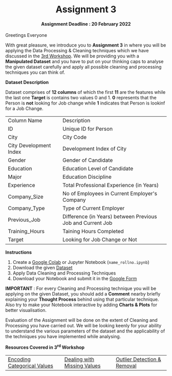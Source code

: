 <h1 align="center">Assignment 3</h1>

<h4 align="center">Assignment Deadline : 20 February 2022</h4>

Greetings Everyone

With great pleasure, we introduce you to <b>Assignment 3</b> in where you will be applying the Data Processing & Cleaning techniques which we have discussed in the [3rd Workshop](https://www.youtube.com/watch?v=Ey306uCwVF8). We will be providing you with a <b>Manipulated Dataset</b> and you have to put on your thinking caps to analyse the given dataset carefully and apply all possible cleaning and processing techniques you can think of.

<b> Dataset Description </b>

Dataset comprises of <b>12 columns</b> of which the first <b>11</b> are the features while the last one <b>Target</b> is contains two values 0 and 1. <b>0</b> represents that the Person is <b>not</b> looking for Job change while <b>1</b> indicates that Person is lookinf for a Job Change. 

<table>
    <tr>
        <td>Column Name</td>
        <td>Description</td>
    </tr>
    <tr>
        <td>ID</td>
        <td>Unique ID for Person</td>
    </tr>
    <tr>
        <td>City</td>
        <td>City Code</td>
    </tr>
    <tr>
        <td>City Development Index</td>
        <td>Development Index of City</td>
    </tr>
    <tr>
        <td>Gender</td>
        <td>Gender of Candidate</td>
    </tr>
    <tr>
        <td>Education</td>
        <td>Education Level of Candidate</td>
    </tr>
    <tr>
        <td>Major</td>
        <td>Education Discipline</td>
    </tr>
    <tr>
        <td>Experience</td>
        <td>Total Professional Experience (in Years)</td>
    </tr>
    <tr>
        <td>Company_Size</td>
        <td>No of Employees in Current Employer's Company</td>
    </tr>
    <tr>
        <td>Company_Type</td>
        <td>Type of Current Employer</td>
    </tr>
    <tr>
        <td>Previous_Job</td>
        <td>Difference (in Years) between Previous Job and Current Job</td>
    </tr>
    <tr>
        <td>Training_Hours</td>
        <td>Taining Hours Completed</td>
    </tr>
    <tr>
        <td>Target</td>
        <td>Looking for Job Change or Not</td>
    </tr>
</table>

<b>Instructions</b>

<ol>
    <li>Create a <a href="https://colab.research.google.com">Google Colab</a> or Jupyter Notebook (<code>name_rollno.ipynb</code>)</li>
    <li>Download the given <a href="https://drive.google.com/file/d/1pL85g2S-cVVpSwFBlYMelG5y0VtV-siN/view">Dataset</a></li>
    <li>Apply Data Cleaning and Processing Techniques</li>
    <li>Download your Notebook and submit it in the <a href="https://docs.google.com/forms/d/e/1FAIpQLScodnl-qtZ_47giOxEJHRJkWmrLX86mHNaBDeVsjQ86TwA-ug/viewform">Google Form</a></li>
</ol>

<b>IMPORTANT</b> : For every Cleaning and Processing technique you will be applying on the given Dataset, you should add a <b>Comment</b> nearby briefly explaining your <b>Thought Process</b> behind using that particular technique. Also try to make your Notebook interactive by adding <b>Charts & Plots</b> for better visualisation. 

Evaluation of the Assignment will be done on the extent of Cleaning and Processing you have carried out. We will be looking keenly for your ability to understand the various parameters of the dataset and the applicability of the techniques you have implemented while analysing.

<b>Resources Covered in 3<sup>rd</sup> Workshop</b>

<table>
    <td><a href="https://colab.research.google.com/drive/1M33-3jiLN0s6-QpiCi6PCJcQHAV-ZB18?usp=sharing">Encoding Categorical Values</a></td>
    <td><a href="https://colab.research.google.com/drive/1MYlJTyN5VK5pJao4vcaKXrQBnwrqsN5A?usp=sharing">Dealing with Missing Values</a></td>
    <td><a href="https://colab.research.google.com/drive/1xAOeLffmRLUqdnu7RZiAFDU0XV9s8M-n?usp=sharing">Outlier Detection & Removal</a></td>
</table>
